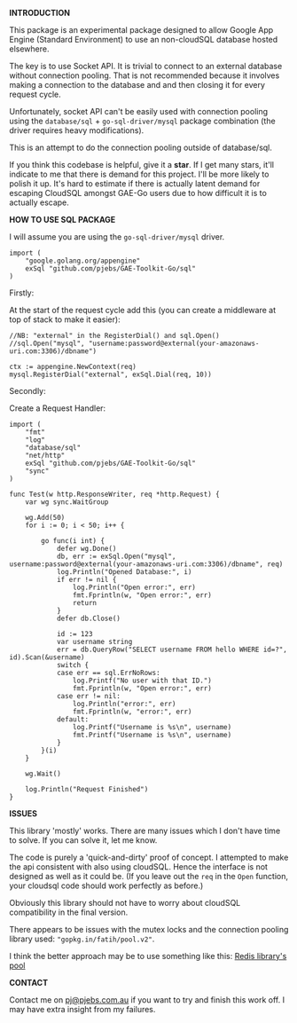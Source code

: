 **INTRODUCTION**

This package is an experimental package designed to allow Google App Engine (Standard Environment) to use an non-cloudSQL database hosted elsewhere.

The key is to use Socket API. It is trivial to connect to an external database without connection pooling. That is not recommended because it involves making a connection to the database and and then closing it for every request cycle.

Unfortunately, socket API can't be easily used with connection pooling using the `database/sql` + `go-sql-driver/mysql` package combination (the driver requires heavy modifications).

This is an attempt to do the connection pooling outside of database/sql.

If you think this codebase is helpful, give it a **star**. If I get many stars, it'll indicate to me that there is demand for this project. I'll be more likely to polish it up. It's hard to estimate if there is actually latent demand for escaping CloudSQL amongst GAE-Go users due to how difficult it is to actually escape.


**HOW TO USE SQL PACKAGE**

I will assume you are using the `go-sql-driver/mysql` driver.

```
import (
	"google.golang.org/appengine"
	exSql "github.com/pjebs/GAE-Toolkit-Go/sql"
)
```

Firstly:

At the start of the request cycle add this (you can create a middleware at top of stack to make it easier):

```
//NB: "external" in the RegisterDial() and sql.Open()
//sql.Open("mysql", "username:password@external(your-amazonaws-uri.com:3306)/dbname")

ctx := appengine.NewContext(req)
mysql.RegisterDial("external", exSql.Dial(req, 10))
```

Secondly:

Create a Request Handler:

```
import (
	"fmt"
	"log"
	"database/sql"
	"net/http"
	exSql "github.com/pjebs/GAE-Toolkit-Go/sql"
	"sync"
)

func Test(w http.ResponseWriter, req *http.Request) {
	var wg sync.WaitGroup

	wg.Add(50)
	for i := 0; i < 50; i++ {

		go func(i int) {
			defer wg.Done()
			db, err := exSql.Open("mysql", username:password@external(your-amazonaws-uri.com:3306)/dbname", req)
			log.Println("Opened Database:", i)
			if err != nil {
				log.Println("Open error:", err)
				fmt.Fprintln(w, "Open error:", err)
				return
			}
			defer db.Close()

			id := 123
			var username string
			err = db.QueryRow("SELECT username FROM hello WHERE id=?", id).Scan(&username)
			switch {
			case err == sql.ErrNoRows:
				log.Printf("No user with that ID.")
				fmt.Fprintln(w, "Open error:", err)
			case err != nil:
				log.Println("error:", err)
				fmt.Fprintln(w, "error:", err)
			default:
				log.Printf("Username is %s\n", username)
				fmt.Printf("Username is %s\n", username)
			}
		}(i)
	}

	wg.Wait()

	log.Println("Request Finished")
}

```


**ISSUES**

This library 'mostly' works. There are many issues which I don't have time to solve.
If you can solve it, let me know.

The code is purely a 'quick-and-dirty' proof of concept.
I attempted to make the api consistent with also using cloudSQL. Hence the interface is not designed as well as it could be. (If you leave out the `req` in the `Open` function, your cloudsql code should work perfectly as before.)

Obviously this library should not have to worry about cloudSQL compatibility in the final version.

There appears to be issues with the mutex locks and the connection pooling library used: `"gopkg.in/fatih/pool.v2"`.

I think the better approach may be to use something like this: [Redis library's pool](https://godoc.org/github.com/garyburd/redigo/redis#Pool)


**CONTACT**

Contact me on pj@pjebs.com.au if you want to try and finish this work off. I may have extra insight from my failures.
